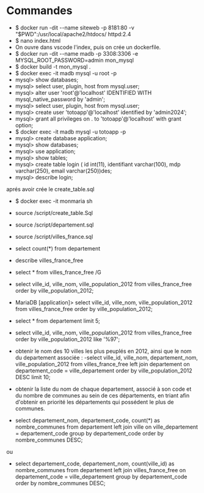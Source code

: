 # Commandes
 - $ docker run -dit --name siteweb -p 8181:80 -v "$PWD":/usr/local/apache2/htdocs/ httpd:2.4
 - $ nano index.html
 - On ouvre dans vscode l'index, puis on crée un dockerfile.
 - $ docker run -dit --name madb -p 3308:3306 -e MYSQL_ROOT_PASSWORD=admin mon_mysql
 - $ docker build -t mon_mysql .
 - $ docker exec -it madb mysql -u root -p
 - mysql> show databases;
 - mysql> select user, plugin, host from mysql.user;
 - mysql> alter user 'root'@'localhost' IDENTIFIED WITH mysql_native_password by 'admin';
 - mysql> select user, plugin, host from mysql.user;
 - mysql> create user 'totoapp'@'localhost' identified by 'admin2024’;
 - mysql> grant all privileges on . to 'totoapp'@'localhost' with grant option;
 - $ docker exec -it madb mysql -u totoapp -p
 - mysql> create database application;
 - mysql> show databases;
 - mysql> use application;
 - mysql> show tables;
 - mysql> create table login ( id int(11), identifiant varchar(100), mdp varchar(250), email varchar(250))des;
 - mysql> describe login;

 aprés avoir crée le create_table.sql
 - $ docker exec -it monmaria sh

 - source /script/create_table.Sql
 - source /script/departement.sql
 - source /script/villes_france.sql

 - select count(*) from departement

 - describe villes_france_free

 - select * from villes_france_free /G

 - select ville_id, ville_nom, ville_population_2012 from villes_france_free order by ville_population_2012;

 - MariaDB [application]> select ville_id, ville_nom, ville_population_2012 from villes_france_free order by ville_population_2012;

 - select * from departement limit 5;

 - select ville_id, ville_nom, ville_population_2012 from villes_france_free order by ville_population_2012 like '%97';

 - obtenir le nom des 10 villes les plus peuplés en 2012, ainsi que le nom du departement associée : 
  -select ville_id, ville_nom, departement_nom, ville_population_2012 from villes_france_free left join departement on departement_code = ville_departement order by ville_population_2012 DESC limit 10;

 - obtenir la liste du nom de chaque departement, associé à son code et du nombre de communes au sein de ces départements, en triant afin d'obtenir en priorité les départements qui possédent le plus de communes.

 - select departement_nom, departement_code, count(*) as nombre_communes from departement left join ville on ville_departement = departement_code group by departement_code order by nombre_communes DESC;

ou
- select departement_code, departement_nom, count(ville_id) as nombre_communes from departement left join villes_france_free on departement_code = ville_departement group by departement_code order by nombre_communes DESC;

